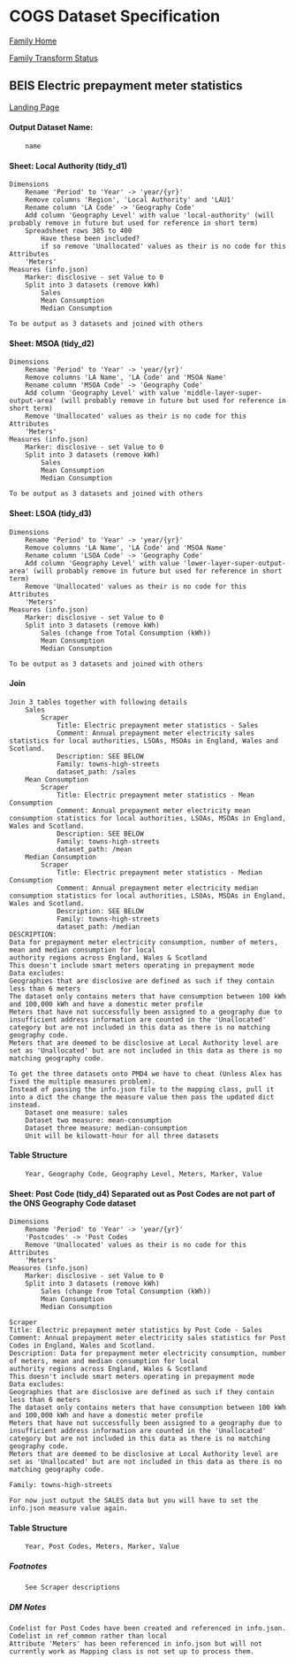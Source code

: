 # COGS Dataset Specification

[Family Home](https://gss-cogs.github.io/family-towns-and-high-streets/datasets/specmenu.html)

[Family Transform Status](https://gss-cogs.github.io/family-towns-and-high-streets/datasets/index.html)

## BEIS Electric prepayment meter statistics 

[Landing Page](https://www.gov.uk/government/statistics/electric-prepayment-meter-statistics)


#### Output Dataset Name:

		name

#### Sheet: Local Authority (tidy_d1)

	Dimensions
		Rename 'Period' to 'Year' -> 'year/{yr}'
		Remove columns 'Region', 'Local Authority' and 'LAU1'
		Rename column 'LA Code' -> 'Geography Code'
		Add column 'Geography Level' with value 'local-authority' (will probably remove in future but used for reference in short term)
		Spreadsheet rows 385 to 400
			Have these been included?
			if so remove 'Unallocated' values as their is no code for this
	Attributes
		'Meters'
	Measures (info.json)
		Marker: disclosive - set Value to 0
		Split into 3 datasets (remove kWh)
			Sales 
			Mean Consumption
			Median Consumption

	To be output as 3 datasets and joined with others

#### Sheet: MSOA (tidy_d2)

	Dimensions
		Rename 'Period' to 'Year' -> 'year/{yr}'
		Remove columns 'LA Name', 'LA Code' and 'MSOA Name'
		Rename column 'MSOA Code' -> 'Geography Code'
		Add column 'Geography Level' with value 'middle-layer-super-output-area' (will probably remove in future but used for reference in short term)
		Remove 'Unallocated' values as their is no code for this
	Attributes
		'Meters'
	Measures (info.json)
		Marker: disclosive - set Value to 0
		Split into 3 datasets (remove kWh)
			Sales
			Mean Consumption
			Median Consumption

	To be output as 3 datasets and joined with others

#### Sheet: LSOA (tidy_d3)

	Dimensions
		Rename 'Period' to 'Year' -> 'year/{yr}'
		Remove columns 'LA Name', 'LA Code' and 'MSOA Name'
		Rename column 'LSOA Code' -> 'Geography Code'
		Add column 'Geography Level' with value 'lower-layer-super-output-area' (will probably remove in future but used for reference in short term)
		Remove 'Unallocated' values as their is no code for this
	Attributes
		'Meters'
	Measures (info.json)
		Marker: disclosive - set Value to 0
		Split into 3 datasets (remove kWh)
			Sales (change from Total Consumption (kWh))
			Mean Consumption
			Median Consumption

	To be output as 3 datasets and joined with others

#### Join

	Join 3 tables together with following details
		Sales
			Scraper
				Title: Electric prepayment meter statistics - Sales
				Comment: Annual prepayment meter electricity sales statistics for local authorities, LSOAs, MSOAs in England, Wales and Scotland.
				Description: SEE BELOW
				Family: towns-high-streets
				dataset_path: /sales	
		Mean Consumption
			Scraper
				Title: Electric prepayment meter statistics - Mean Consumption
				Comment: Annual prepayment meter electricity mean consumption statistics for local authorities, LSOAs, MSOAs in England, Wales and Scotland.
				Description: SEE BELOW
				Family: towns-high-streets
				dataset_path: /mean
		Median Consumption
			Scraper
				Title: Electric prepayment meter statistics - Median Consumption
				Comment: Annual prepayment meter electricity median consumption statistics for local authorities, LSOAs, MSOAs in England, Wales and Scotland.
				Description: SEE BELOW
				Family: towns-high-streets
				dataset_path: /median
	DESCRIPTION:
	Data for prepayment meter electricity consumption, number of meters, mean and median consumption for local 	
	authority regions across England, Wales & Scotland
	This doesn't include smart meters operating in prepayment mode
	Data excludes:	
	Geographies that are disclosive are defined as such if they contain less than 6 meters		
	The dataset only contains meters that have consumption between 100 kWh and 100,000 kWh and have a domestic meter profile
	Meters that have not successfully been assigned to a geography due to insufficient address information are counted in the 'Unallocated' category but are not included in this data as there is no matching geography code.
	Meters that are deemed to be disclosive at Local Authority level are set as 'Unallocated' but are not included in this data as there is no matching geography code.

	To get the three datasets onto PMD4 we have to cheat (Unless Alex has fixed the multiple measures problem).
	Instead of passing the info.json file to the mapping class, pull it into a dict the change the measure value then pass the updated dict instead.
		Dataset one measure: sales
		Dataset two measure: mean-consumption
		Dataset three measure: median-consumption
		Unit will be kilowatt-hour for all three datasets  

#### Table Structure

		Year, Geography Code, Geography Level, Meters, Marker, Value

#### Sheet: Post Code (tidy_d4) Separated out as Post Codes are not part of the ONS Geography Code dataset

	Dimensions
		Rename 'Period' to 'Year' -> 'year/{yr}'
		'Postcodes' -> 'Post Codes
		Remove 'Unallocated' values as their is no code for this
	Attributes
		'Meters'
	Measures (info.json)
		Marker: disclosive - set Value to 0
		Split into 3 datasets (remove kWh)
			Sales (change from Total Consumption (kWh))
			Mean Consumption
			Median Consumption

	Scraper
	Title: Electric prepayment meter statistics by Post Code - Sales
	Comment: Annual prepayment meter electricity sales statistics for Post Codes in England, Wales and Scotland.
	Description: Data for prepayment meter electricity consumption, number of meters, mean and median consumption for local 	
	authority regions across England, Wales & Scotland
	This doesn't include smart meters operating in prepayment mode
	Data excludes:	
	Geographies that are disclosive are defined as such if they contain less than 6 meters		
	The dataset only contains meters that have consumption between 100 kWh and 100,000 kWh and have a domestic meter profile
	Meters that have not successfully been assigned to a geography due to insufficient address information are counted in the 'Unallocated' category but are not included in this data as there is no matching geography code.
	Meters that are deemed to be disclosive at Local Authority level are set as 'Unallocated' but are not included in this data as there is no matching geography code.
	
	Family: towns-high-streets	
		
	For now just output the SALES data but you will have to set the info.json measure value again.

#### Table Structure

		Year, Post Codes, Meters, Marker, Value
		
##### Footnotes

		See Scraper descriptions

##### DM Notes

	Codelist for Post Codes have been created and referenced in info.json. Codelist in ref_common rather than local
	Attribute 'Meters' has been referenced in info.json but will not currently work as Mapping class is not set up to process them.
	
	

